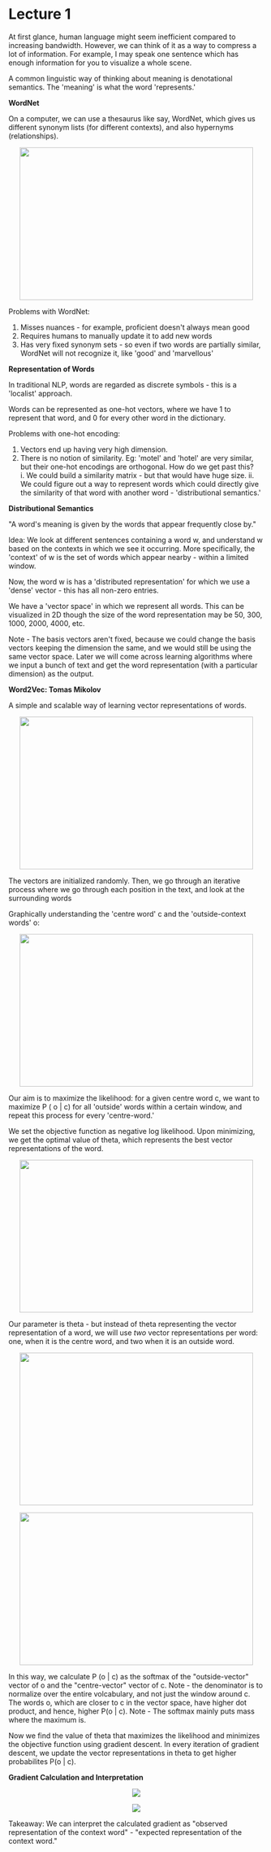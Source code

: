 # Lecture 1

At first glance, human language might seem inefficient compared to increasing bandwidth. However, we can think of it as a way to compress a lot of information. For example, I may speak one sentence which has enough information for you to visualize a whole scene.

A common linguistic way of thinking about meaning is denotational semantics. The 'meaning' is what the word 'represents.'

**WordNet**

On a computer, we can use a thesaurus like say, WordNet, which gives us different synonym lists (for different contexts), and also hypernyms (relationships).
<p align="center">
  <img width="460" height="300" src="https://user-images.githubusercontent.com/21968647/63219238-4740f900-c122-11e9-9178-cf47034a6d93.png">
</p>

Problems with WordNet: 
1. Misses nuances - for example, proficient doesn't always mean good
2. Requires humans to manually update it to add new words
3. Has very fixed synonym sets - so even if two words are partially similar, WordNet will not recognize it, like 'good' and 'marvellous'

**Representation of Words**

In traditional NLP, words are regarded as discrete symbols - this is a 'localist' approach.

Words can be represented as one-hot vectors, where we have 1 to represent that word, and 0 for every other word in the dictionary. 

Problems with one-hot encoding:
1. Vectors end up having very high dimension.
2. There is no notion of similarity. Eg: 'motel' and 'hotel' are very similar, but their one-hot encodings are orthogonal. How do we get past this?    
    i. We could build a similarity matrix - but that would have huge size.
    ii. We could figure out a way to represent words which could directly give the similarity of that word with another word - 'distributional semantics.'

**Distributional Semantics**

"A word's meaning is given by the words that appear frequently close by."

Idea: We look at different sentences containing a word w, and understand w based on the contexts in which we see it occurring. More specifically, the 'context' of w is the set of words which appear nearby - within a limited window.

Now, the word w is has a 'distributed representation' for which we use a 'dense' vector - this has all non-zero entries.

We have a 'vector space' in which we represent all words. This can be visualized in 2D though the size of the word representation may be 50, 300, 1000, 2000, 4000, etc.

Note - The basis vectors aren't fixed, because we could change the basis vectors keeping the dimension the same, and we would still be using the same vector space. Later we will come across learning algorithms where we input a bunch of text and get the word representation (with a particular dimension) as the output.

**Word2Vec: Tomas Mikolov**

A simple and scalable way of learning vector representations of words.

<p align="center">
  <img width="460" height="300" src="https://user-images.githubusercontent.com/21968647/63219490-cd137300-c127-11e9-8089-48d76d50c103.png">
</p>

The vectors are initialized randomly. Then, we go through an iterative process where we go through each position in the text, and look at the surrounding words 

Graphically understanding the 'centre word' c and the 'outside-context words' o:

<p align="center">
  <img width="460" height="300" src="https://user-images.githubusercontent.com/21968647/63219503-fcc27b00-c127-11e9-8b9f-3bc61c64b815.png">
</p>

Our aim is to maximize the likelihood: for a given centre word c, we want to maximize P ( o | c) for all 'outside' words within a certain window, and repeat this process for every 'centre-word.'

We set the objective function as negative log likelihood. Upon minimizing, we get the optimal value of theta, which represents the best vector representations of the word.

<p align="center">
  <img width="460" height="300" src="https://user-images.githubusercontent.com/21968647/63641936-9da2c000-c66b-11e9-82f7-1c68863146f0.png">
</p>

Our parameter is theta - but instead of theta representing the vector representation of a word, we will use *two* vector representations per word: one, when it is the centre word, and two when it is an outside word.

<p align="center">
  <img width="460" height="300" src="https://user-images.githubusercontent.com/21968647/63642028-09d1f380-c66d-11e9-9f5b-2747bd29d404.png">
</p>

<p align="center">
  <img width="460" height="300" src="https://user-images.githubusercontent.com/21968647/63642203-d1ccaf80-c670-11e9-9754-a8f5ab92a437.png">
</p>

In this way, we calculate P (o | c) as the softmax of the "outside-vector" vector of o and the "centre-vector" vector of c. Note - the denominator is to normalize over the entire volcabulary, and not just the window around c. The words o, which are closer to c in the vector space, have higher dot product, and hence, higher P(o | c).
Note - The softmax mainly puts mass where the maximum is.

Now we find the value of theta that maximizes the likelihood and minimizes the objective function using gradient descent. In every iteration of gradient descent, we update the vector representations in theta to get higher probabilites P(o | c).

**Gradient Calculation and Interpretation**

<p align="center">
  <img src="https://user-images.githubusercontent.com/21968647/63642994-0cd4e000-c67d-11e9-8915-7949099857c3.png">
</p>

<p align="center">
  <img src="https://user-images.githubusercontent.com/21968647/63643031-9be1f800-c67d-11e9-9a55-7bef9e2d3903.png">
</p>

Takeaway: We can interpret the calculated gradient as "observed representation of the context word" - "expected representation of the context word."








